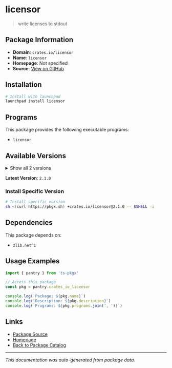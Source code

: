 # licensor

> write licenses to stdout

## Package Information

- **Domain**: `crates.io/licensor`
- **Name**: `licensor`
- **Homepage**: Not specified
- **Source**: [View on GitHub](https://github.com/pkgxdev/pantry/tree/main/projects/crates.io/licensor/package.yml)

## Installation

```bash
# Install with launchpad
launchpad install licensor
```

## Programs

This package provides the following executable programs:

- `licensor`

## Available Versions

<details>
<summary>Show all 2 versions</summary>

- `2.1.0`, `2.0.0`

</details>

**Latest Version**: `2.1.0`

### Install Specific Version

```bash
# Install specific version
sh <(curl https://pkgx.sh) +crates.io/licensor@2.1.0 -- $SHELL -i
```

## Dependencies

This package depends on:

- `zlib.net^1`

## Usage Examples

```typescript
import { pantry } from 'ts-pkgx'

// Access this package
const pkg = pantry.crates_io_licensor

console.log(`Package: ${pkg.name}`)
console.log(`Description: ${pkg.description}`)
console.log(`Programs: ${pkg.programs.join(', ')}`)
```

## Links

- [Package Source](https://github.com/pkgxdev/pantry/tree/main/projects/crates.io/licensor/package.yml)
- [Homepage](#)
- [Back to Package Catalog](../package-catalog.md)

---

*This documentation was auto-generated from package data.*
